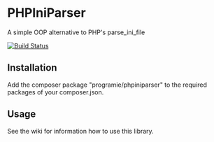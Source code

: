 # PHPIniParser

A simple OOP alternative to PHP's parse_ini_file

[![Build Status](https://travis-ci.org/Programie/PHPIniParser.svg)](https://travis-ci.org/Programie/PHPIniParser)

## Installation

Add the composer package "programie/phpiniparser" to the required packages of your composer.json.

## Usage

See the wiki for information how to use this library.